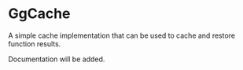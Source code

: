 # GgCache

A simple cache implementation that can be used to cache and restore function results.

Documentation will be added.
